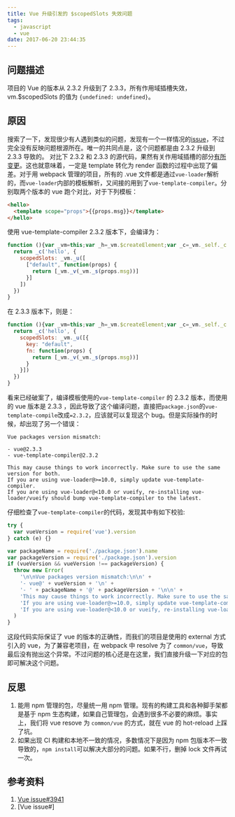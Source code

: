```yaml
---
title: Vue 升级引发的 $scopedSlots 失效问题
tags:
  - javascript
  - vue
date: 2017-06-20 23:44:35
---
```



## 问题描述
项目的 Vue 的版本从 2.3.2 升级到了 2.3.3，所有作用域插槽失效，vm.$scopedSlots 的值为 `{undefined: undefined}`。

<!-- more -->
## 原因
搜索了一下，发现很少有人遇到类似的问题，发现有一个一样情况的[issue](https://github.com/vuejs/vue/issues/5807)，不过完全没有反映问题根源所在。唯一的共同点是，这个问题都是由 2.3.2 升级到 2.3.3 导致的。
对比下 2.3.2 和 2.3.3 的源代码，果然有关作用域插槽的部分[有所变更](https://github.com/vuejs/vue/compare/v2.3.2...v2.3.3#diff-c93dcf5fbf55768d2f3aed1685d8f34c)。这也就意味着，一定是 template 转化为 render 函数的过程中出现了偏差。对于用 webpack 管理的项目，所有的 .vue 文件都是通过`vue-loader`解析的，而`vue-loader`内部的模板解析，又间接的用到了`vue-template-compiler`。分别取两个版本的 vue 跑个对比，对于下列模板：
```html
<hello>
  <template scope="props">{{props.msg}}</template>
</hello>
```

使用 vue-template-compiler 2.3.2 版本下，会编译为：
```javascript
function (){var _vm=this;var _h=_vm.$createElement;var _c=_vm._self._c||_h;
  return _c('hello', {
    scopedSlots: _vm._u([
      ["default", function(props) {
        return [_vm._v(_vm._s(props.msg))]
      }]
    ])
  })
}
```

在 2.3.3 版本下，则是：
```javascript
function (){var _vm=this;var _h=_vm.$createElement;var _c=_vm._self._c||_h;
  return _c('hello', {
    scopedSlots: _vm._u([{
      key: "default",
      fn: function(props) {
        return [_vm._v(_vm._s(props.msg))]
      }
    }])
  })
}
```

看来已经破案了，编译模板使用的`vue-template-compiler` 的 2.3.2 版本，而使用的 vue 版本是 2.3.3 ，因此导致了这个编译问题，直接把`package.json`的`vue-template-compile`改成`=2.3.2`，应该就可以复现这个 bug。但是实际操作的时候，却出现了另一个错误：
```
Vue packages version mismatch:

- vue@2.3.3
- vue-template-compiler@2.3.2

This may cause things to work incorrectly. Make sure to use the same version for both.
If you are using vue-loader@>=10.0, simply update vue-template-compiler.
If you are using vue-loader@<10.0 or vueify, re-installing vue-loader/vueify should bump vue-template-compiler to the latest.
```
仔细检查了`vue-template-compiler`的代码，发现其中有如下校验:
```javascript
try {
  var vueVersion = require('vue').version
} catch (e) {}

var packageName = require('./package.json').name
var packageVersion = require('./package.json').version
if (vueVersion && vueVersion !== packageVersion) {
  throw new Error(
    '\n\nVue packages version mismatch:\n\n' +
    '- vue@' + vueVersion + '\n' +
    '- ' + packageName + '@' + packageVersion + '\n\n' +
    'This may cause things to work incorrectly. Make sure to use the same version for both.\n' +
    'If you are using vue-loader@>=10.0, simply update vue-template-compiler.\n' +
    'If you are using vue-loader@<10.0 or vueify, re-installing vue-loader/vueify should bump ' + packageName + ' to the latest.\n'
  )
}
```
这段代码实际保证了 vue 的版本的正确性，而我们的项目是使用的 external 方式引入的 vue，为了兼容老项目，在 webpack 中 resolve 为了 `common/vue`，导致最后没有抛出这个异常。不过问题的核心还是在这里，我们直接升级一下对应的包即可解决这个问题。

## 反思
1. 能用 npm 管理的包，尽量统一用 npm 管理。现有的构建工具和各种脚手架都是基于 npm 生态构建，如果自己管理包，会遇到很多不必要的麻烦。事实上，我们将 vue resove 为 `common/vue` 的方式，就在 vue 的 hot-reload 上踩了坑。
2. 如果出现 CI 构建和本地不一致的情况，多数情况下是因为 npm 包版本不一致导致的，`npm install`可以解决大部分的问题。如果不行，删掉 lock 文件再试一次。

## 参考资料
1. [Vue issue#3941](https://github.com/vuejs/vue/issues/3941)
2. [Vue issue#]
